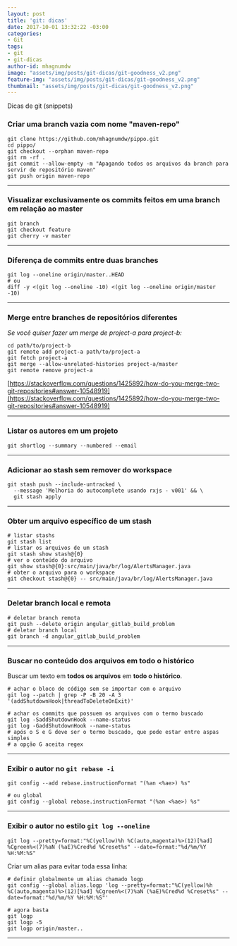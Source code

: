 ```yaml
---
layout: post
title: 'git: dicas'
date: 2017-10-01 13:32:22 -03:00
categories:
- Git
tags:
- git
- git-dicas
author-id: mhagnumdw
image: "assets/img/posts/git-dicas/git-goodness_v2.png"
feature-img: "assets/img/posts/git-dicas/git-goodness_v2.png"
thumbnail: "assets/img/posts/git-dicas/git-goodness_v2.png"
---
```


Dicas de git (snippets)

<!--more-->

### Criar uma branch vazia com nome "maven-repo"

```shell
git clone https://github.com/mhagnumdw/pippo.git
cd pippo/
git checkout --orphan maven-repo
git rm -rf .
git commit --allow-empty -m "Apagando todos os arquivos da branch para servir de repositório maven"
git push origin maven-repo
```

* * *

### Visualizar exclusivamente os commits feitos em uma branch em relação ao master

```shell
git branch
git checkout feature
git cherry -v master
```

* * *

### Diferença de commits entre duas branches

```shell
git log --oneline origin/master..HEAD
# ou
diff -y <(git log --oneline -10) <(git log --oneline origin/master -10)
```

* * *

### Merge entre branches de repositórios diferentes

_Se você quiser fazer um merge de project-a para project-b:_

```shell
cd path/to/project-b
git remote add project-a path/to/project-a
git fetch project-a
git merge --allow-unrelated-histories project-a/master
git remote remove project-a
```

[https://stackoverflow.com/questions/1425892/how-do-you-merge-two-git-repositories#answer-10548919](https://stackoverflow.com/questions/1425892/how-do-you-merge-two-git-repositories#answer-10548919)

* * *

### Listar os autores em um projeto

```shell
git shortlog --summary --numbered --email
```

* * *

### Adicionar ao stash sem remover do workspace

```shell
git stash push --include-untracked \
  --message 'Melhoria do autocomplete usando rxjs - v001' && \
  git stash apply
```

* * *

### Obter um arquivo específico de um stash

```shell
# listar stashs
git stash list
# listar os arquivos de um stash
git stash show stash@{0}
# ver o conteúdo do arquivo
git show stash@{0}:src/main/java/br/log/AlertsManager.java
# obter o arquivo para o workspace
git checkout stash@{0} -- src/main/java/br/log/AlertsManager.java
```

* * *

### Deletar branch local e remota

```shell
# deletar branch remota
git push --delete origin angular_gitlab_build_problem
# deletar branch local
git branch -d angular_gitlab_build_problem
```

* * *

### Buscar no conteúdo dos arquivos em todo o histórico

Buscar um texto em **todos os arquivos** em **todo o histórico**.

```shell
# achar o bloco de código sem se importar com o arquivo
git log --patch | grep -P -B 20 -A 3 '(addShutdownHook|threadToDeleteOnExit)'

# achar os commits que possuem os arquivos com o termo buscado
git log -SaddShutdownHook --name-status
git log -GaddShutdownHook --name-status
# após o S e G deve ser o termo buscado, que pode estar entre aspas simples
# a opção G aceita regex
```

* * *

### Exibir o autor no `git rebase -i`

```shell
git config --add rebase.instructionFormat "(%an <%ae>) %s" 

# ou global
git config --global rebase.instructionFormat "(%an <%ae>) %s"
```

* * *

### Exibir o autor no estilo `git log --oneline`

```shell
git log --pretty=format:"%C(yellow)%h %C(auto,magenta)%>(12)[%ad] %Cgreen%<(7)%aN (%aE)%Cred%d %Creset%s" --date=format:"%d/%m/%Y %H:%M:%S"
```

Criar um alias para evitar toda essa linha:

```shell
# definir globalmente um alias chamado logp
git config --global alias.logp 'log --pretty=format:"%C(yellow)%h %C(auto,magenta)%>(12)[%ad] %Cgreen%<(7)%aN (%aE)%Cred%d %Creset%s" --date=format:"%d/%m/%Y %H:%M:%S"'

# agora basta
git logp
git logp -5
git logp origin/master..
```

* * *
